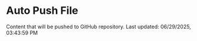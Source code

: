 # Auto Push File

Content that will be pushed to GitHub repository.
Last updated: 06/29/2025, 03:43:59 PM